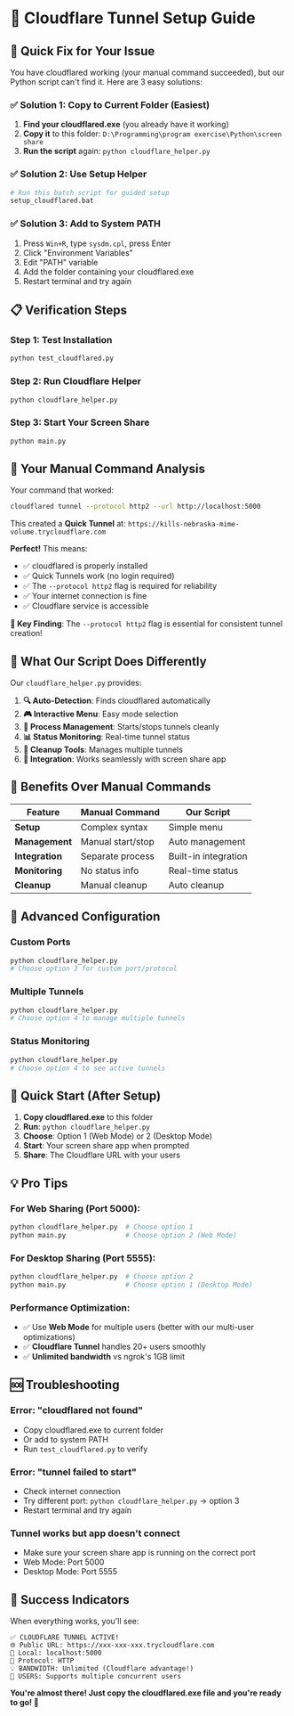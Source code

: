 # 🚀 Cloudflare Tunnel Setup Guide

## 🎯 Quick Fix for Your Issue

You have cloudflared working (your manual command succeeded), but our Python script can't find it. Here are 3 easy solutions:

### ✅ **Solution 1: Copy to Current Folder (Easiest)**
1. **Find your cloudflared.exe** (you already have it working)
2. **Copy it** to this folder: `D:\Programming\program exercise\Python\screen share`
3. **Run the script** again: `python cloudflare_helper.py`

### ✅ **Solution 2: Use Setup Helper**
```bash
# Run this batch script for guided setup
setup_cloudflared.bat
```

### ✅ **Solution 3: Add to System PATH**
1. Press `Win+R`, type `sysdm.cpl`, press Enter
2. Click "Environment Variables"
3. Edit "PATH" variable
4. Add the folder containing your cloudflared.exe
5. Restart terminal and try again

## 📋 Verification Steps

### **Step 1: Test Installation**
```bash
python test_cloudflared.py
```

### **Step 2: Run Cloudflare Helper**
```bash
python cloudflare_helper.py
```

### **Step 3: Start Your Screen Share**
```bash
python main.py
```

## 🌟 Your Manual Command Analysis

Your command that worked:
```bash
cloudflared tunnel --protocol http2 --url http://localhost:5000
```

This created a **Quick Tunnel** at: `https://kills-nebraska-mime-volume.trycloudflare.com`

**Perfect!** This means:
- ✅ cloudflared is properly installed
- ✅ Quick Tunnels work (no login required)  
- ✅ The `--protocol http2` flag is required for reliability
- ✅ Your internet connection is fine
- ✅ Cloudflare service is accessible

**🔧 Key Finding**: The `--protocol http2` flag is essential for consistent tunnel creation!

## 🎯 What Our Script Does Differently

Our `cloudflare_helper.py` provides:

1. **🔍 Auto-Detection**: Finds cloudflared automatically
2. **🎮 Interactive Menu**: Easy mode selection
3. **🔄 Process Management**: Starts/stops tunnels cleanly  
4. **📊 Status Monitoring**: Real-time tunnel status
5. **🧹 Cleanup Tools**: Manages multiple tunnels
6. **🎯 Integration**: Works seamlessly with screen share app

## 🚀 Benefits Over Manual Commands

| Feature | Manual Command | Our Script |
|---------|----------------|------------|
| **Setup** | Complex syntax | Simple menu |
| **Management** | Manual start/stop | Auto management |
| **Integration** | Separate process | Built-in integration |
| **Monitoring** | No status info | Real-time status |
| **Cleanup** | Manual cleanup | Auto cleanup |

## 🔧 Advanced Configuration

### **Custom Ports**
```bash
python cloudflare_helper.py
# Choose option 3 for custom port/protocol
```

### **Multiple Tunnels**
```bash
python cloudflare_helper.py
# Choose option 4 to manage multiple tunnels
```

### **Status Monitoring**
```bash
python cloudflare_helper.py  
# Choose option 4 to see active tunnels
```

## 🎉 Quick Start (After Setup)

1. **Copy cloudflared.exe** to this folder
2. **Run**: `python cloudflare_helper.py`
3. **Choose**: Option 1 (Web Mode) or 2 (Desktop Mode)
4. **Start**: Your screen share app when prompted
5. **Share**: The Cloudflare URL with your users

## 💡 Pro Tips

### **For Web Sharing (Port 5000):**
```bash
python cloudflare_helper.py  # Choose option 1
python main.py               # Choose option 2 (Web Mode)
```

### **For Desktop Sharing (Port 5555):**
```bash
python cloudflare_helper.py  # Choose option 2  
python main.py               # Choose option 1 (Desktop Mode)
```

### **Performance Optimization:**
- ✅ Use **Web Mode** for multiple users (better with our multi-user optimizations)
- ✅ **Cloudflare Tunnel** handles 20+ users smoothly
- ✅ **Unlimited bandwidth** vs ngrok's 1GB limit

## 🆘 Troubleshooting

### **Error: "cloudflared not found"**
- Copy cloudflared.exe to current folder
- Or add to system PATH
- Run `test_cloudflared.py` to verify

### **Error: "tunnel failed to start"**
- Check internet connection
- Try different port: `python cloudflare_helper.py` → option 3
- Restart terminal and try again

### **Tunnel works but app doesn't connect**
- Make sure your screen share app is running on the correct port
- Web Mode: Port 5000
- Desktop Mode: Port 5555

## 🎊 Success Indicators

When everything works, you'll see:
```
✅ CLOUDFLARE TUNNEL ACTIVE!
🌐 Public URL: https://xxx-xxx-xxx.trycloudflare.com
📡 Local: localhost:5000
🚀 Protocol: HTTP
💡 BANDWIDTH: Unlimited (Cloudflare advantage!)
👥 USERS: Supports multiple concurrent users
```

**You're almost there! Just copy the cloudflared.exe file and you're ready to go! 🚀**